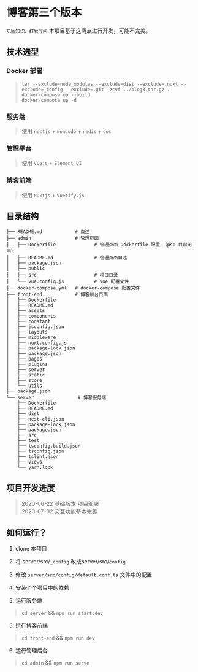 # 博客第三个版本

`巩固知识、打发时间` 本项目基于这两点进行开发，可能不完美。

## 技术选型

### Docker 部署

> `tar --exclude=node_modules --exclude=dist --exclude=.nuxt --exclude=_config --exclude=.git -zcvf ../blog3.tar.gz .`   
> `docker-compose up --build`  
> `docker-compose up -d`  


### 服务端 

> 使用 `nestjs` + `mongodb` + `redis` + `cos`

### 管理平台

> 使用 `Vuejs` + `Element UI`

### 博客前端

> 使用 `Nuxtjs` + `Vuetify.js`

## 目录结构

```
├── README.md            # 自述
├── admin                # 管理页面
│   ├── Dockerfile              # 管理页面 Dockerfile 配置 （ps: 目前无用）
│   ├── README.md               # 管理页面自述
│   ├── package.json
│   ├── public
│   ├── src                     # 项目目录
│   └── vue.config.js           # vue 配置文件
├── docker-compose.yml   # docker-compose 配置文件
├── front-end            # 博客前台页面
│   ├── Dockerfile
│   ├── README.md
│   ├── assets
│   ├── components
│   ├── constant
│   ├── jsconfig.json
│   ├── layouts
│   ├── middleware
│   ├── nuxt.config.js
│   ├── package-lock.json
│   ├── package.json
│   ├── pages
│   ├── plugins
│   ├── server
│   ├── static
│   ├── store
│   └── utils
├── package.json
└── server                # 博客服务端
    ├── Dockerfile
    ├── README.md
    ├── dist
    ├── nest-cli.json
    ├── package-lock.json
    ├── package.json
    ├── src
    ├── test
    ├── tsconfig.build.json
    ├── tsconfig.json
    ├── tslint.json
    ├── views
    └── yarn.lock

```

## 项目开发进度

> 2020-06-22 基础版本 项目部署  
> 2020-07-02 交互功能基本完善  


## 如何运行？

1. clone 本项目

2. 将 server/src/`_config` 改成server/src/`config`

2. 修改 `server/src/config/default.conf.ts` 文件中的配置

3. 安装个个项目中的依赖

4. 运行服务端  
> `cd server` && `npm run start:dev`  
5. 运行博客前端
> `cd front-end` && `npm run dev`  
6. 运行管理后台
> `cd admin` && `npm run serve`  

